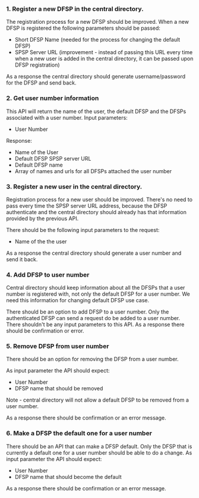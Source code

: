 
### 1. Register a new DFSP in the central directory.

The registration process for a new DFSP should be improved. When a new DFSP is registered the following parameters should be passed:

- Short DFSP Name (needed for the process for changing the default DFSP)
- SPSP Server URL (improvement - instead of passing this URL every time when a new user is added in the central directory, it can be passed upon DFSP registration)


As a response the central directory should generate username/password for the DFSP and send back.

### 2. Get user number information

This API will return the name of the user, the default DFSP and the DFSPs associated with a user number.
Input parameters:

- User Number

Response:

- Name of the User
- Default DFSP SPSP server URL
- Default DFSP name
- Array of names and urls for all DFSPs attached the user number

### 3. Register a new user in the central directory.

Registration process for a new user should be improved. There's no need to pass every time the SPSP server URL address, because the DFSP authenticate and the central directory should already has that information provided by the previous API.

There should be the following input parameters to the request:

- Name of the the user

As a response the central directory should generate a user number and send it back.

### 4. Add DFSP to user number

Central directory should keep information about all the DFSPs that a user number is registered with, not only the default DFSP for a user number. We need this information for changing default DFSP use case.


There should be an option to add DFSP to a user number. Only the authenticated DFSP can send a request do be added to a user number.
There shouldn't be any input parameters to this API. As a response there should be confirmation or error.


### 5. Remove DFSP from user number

There should be an option for removing the DFSP from a user number.

As input parameter the API should expect:

- User Number
- DFSP name that should be removed

Note - central directory will not allow a default DFSP to be removed from a user number.

As a response there should be confirmation or an error message.

### 6. Make a DFSP the default one for a user number

There should be an API that can make a DFSP default. Only the DFSP that is currently a default one for a user number should be able to do a change.
As input parameter the API should expect:

- User Number
- DFSP name that should become the default


As a response there should be confirmation or an error message.